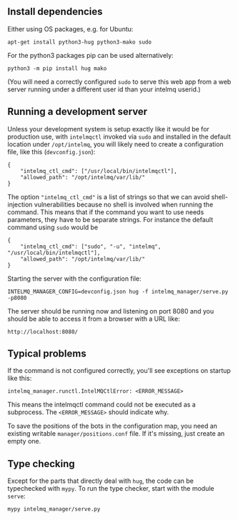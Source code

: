 ## Install dependencies

Either using OS packages, e.g. for Ubuntu:

```
apt-get install python3-hug python3-mako sudo
```

For the python3 packages pip can be used alternatively:

```
python3 -m pip install hug mako
```

(You will need a correctly configured `sudo` to serve this web app from
a web server running under a different user id than your intelmq userid.)

## Running a development server

Unless your development system is setup exactly like it would be for
production use, with `intelmqctl` invoked via `sudo` and installed in
the default location under `/opt/intelmq`, you will likely need to
create a configuration file, like this (`devconfig.json`):


```
{
    "intelmq_ctl_cmd": ["/usr/local/bin/intelmqctl"],
    "allowed_path": "/opt/intelmq/var/lib/"
}
```

The option `"intelmq_ctl_cmd"` is a list of strings so that we can avoid
shell-injection vulnerabilities because no shell is involved when
running the command. This means that if the command you want to use
needs parameters, they have to be separate strings. For instance the
default command using `sudo` would be


```
{
    "intelmq_ctl_cmd": ["sudo", "-u", "intelmq", "/usr/local/bin/intelmqctl"],
    "allowed_path": "/opt/intelmq/var/lib/"
}
```

Starting the server with the configuration file:

```
INTELMQ_MANAGER_CONFIG=devconfig.json hug -f intelmq_manager/serve.py -p8080
```

The server should be running now and listening on port 8080 and you
should be able to access it from a browser with a URL like:

```
http://localhost:8080/
```

## Typical problems

If the command is not configured correctly, you'll see exceptions on
startup like this:

```
intelmq_manager.runctl.IntelMQCtlError: <ERROR_MESSAGE>
```

This means the intelmqctl command could not be executed as a subprocess.
The `<ERROR_MESSAGE>` should indicate why.


To save the positions of the bots in the configuration map, you need
an existing writable `manager/positions.conf` file. If it's missing,
just create an empty one.


## Type checking

Except for the parts that directly deal with `hug`, the code can be
typechecked with `mypy`. To run the type checker, start with the module
`serve`:

```
mypy intelmq_manager/serve.py
```
